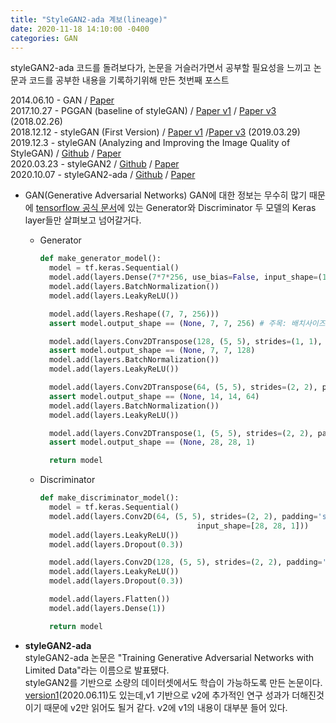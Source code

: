 ```yaml
---
title: "StyleGAN2-ada 계보(lineage)"
date: 2020-11-18 14:10:00 -0400
categories: GAN
---
```

styleGAN2-ada 코드를 돌려보다가, 논문을 거슬러가면서 공부할 필요성을 느끼고 논문과 코드를 공부한 내용을 기록하기위해 만든 첫번째 포스트

2014.06.10 - GAN / <a href="https://arxiv.org/pdf/1406.2661.pdf">Paper </a><br>
2017.10.27 - PGGAN (baseline of styleGAN) / <a href="https://arxiv.org/pdf/1710.10196v1.pdf">Paper v1</a> / <a href="https://arxiv.org/pdf/1710.10196v3.pdf">Paper v3 </a> (2018.02.26)<br>
2018.12.12 - styleGAN (First Version) / <a href="https://arxiv.org/pdf/1812.04948v1.pdf">Paper v1</a> /<a href="https://arxiv.org/pdf/1812.04948v3.pdf">Paper v3</a> (2019.03.29)<br>
2019.12.3 - styleGAN (Analyzing and Improving the Image Quality of StyleGAN) / <a href="https://github.com/NVlabs/stylegan">Github</a> / <a href="https://arxiv.org/pdf/1912.04958v1.pdf">Paper</a><br>
2020.03.23 - styleGAN2 / <a href="https://github.com/NVlabs/stylegan2">Github</a> / <a href="https://arxiv.org/pdf/1912.04958v2.pdf">Paper</a><br>
2020.10.07 - styleGAN2-ada / <a href="https://github.com/NVlabs/stylegan2-ada">Github</a> / <a href="https://arxiv.org/pdf/2006.06676.pdf">Paper</a><br>

- GAN(Generative Adversarial Networks)
  GAN에 대한 정보는 무수히 많기 때문에 <a href="https://www.tensorflow.org/tutorials/generative/dcgan?hl=ko">tensorflow 공식 문서</a>에 있는 Generator와 Discriminator 두 모델의 Keras layer들만 살펴보고 넘어갈거다.
  - Generator
    ```python
    def make_generator_model():
      model = tf.keras.Sequential()
      model.add(layers.Dense(7*7*256, use_bias=False, input_shape=(100,)))
      model.add(layers.BatchNormalization())
      model.add(layers.LeakyReLU())

      model.add(layers.Reshape((7, 7, 256)))
      assert model.output_shape == (None, 7, 7, 256) # 주목: 배치사이즈로 None이 주어집니다.

      model.add(layers.Conv2DTranspose(128, (5, 5), strides=(1, 1), padding='same', use_bias=False))
      assert model.output_shape == (None, 7, 7, 128)
      model.add(layers.BatchNormalization())
      model.add(layers.LeakyReLU())

      model.add(layers.Conv2DTranspose(64, (5, 5), strides=(2, 2), padding='same', use_bias=False))
      assert model.output_shape == (None, 14, 14, 64)
      model.add(layers.BatchNormalization())
      model.add(layers.LeakyReLU())

      model.add(layers.Conv2DTranspose(1, (5, 5), strides=(2, 2), padding='same', use_bias=False, activation='tanh'))
      assert model.output_shape == (None, 28, 28, 1)

      return model
    ```
    
  - Discriminator
    ```python
    def make_discriminator_model():
      model = tf.keras.Sequential()
      model.add(layers.Conv2D(64, (5, 5), strides=(2, 2), padding='same',
                                       input_shape=[28, 28, 1]))
      model.add(layers.LeakyReLU())
      model.add(layers.Dropout(0.3))

      model.add(layers.Conv2D(128, (5, 5), strides=(2, 2), padding='same'))
      model.add(layers.LeakyReLU())
      model.add(layers.Dropout(0.3))

      model.add(layers.Flatten())
      model.add(layers.Dense(1))

      return model
    ```

- <b>styleGAN2-ada</b><br>
  styleGAN2-ada 논문은 "Training Generative Adversarial Networks with Limited Data"라는 이름으로 발표됐다.<br>
  styleGAN2를 기반으로 소량의 데이터셋에서도 학습이 가능하도록 만든 논문이다.<br>
  <a href="https://arxiv.org/pdf/2006.06676v1.pdf">version1</a>(2020.06.11)도 있는데,v1 기반으로 v2에 추가적인 연구 성과가 더해진것이기 때문에 v2만 읽어도 될거 같다. v2에 v1의 내용이 대부분 들어 있다.

